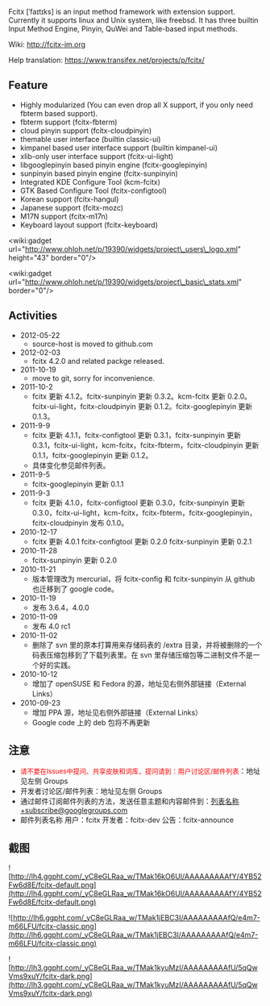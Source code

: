 Fcitx  [ˈfaɪtɪks] is an input method framework with extension support. Currently it supports linux and Unix system, like freebsd. It has three builtin Input Method Engine, Pinyin, QuWei and Table-based input methods.

Wiki: http://fcitx-im.org

Help translation: https://www.transifex.net/projects/p/fcitx/

## Feature ##
  * Highly modularized (You can even drop all X support, if you only need fbterm based support).
  * fbterm support (fcitx-fbterm)
  * cloud pinyin support (fcitx-cloudpinyin)
  * themable user interface (builtin classic-ui)
  * kimpanel based user interface support (builtin kimpanel-ui)
  * xlib-only user interface support (fcitx-ui-light)
  * libgooglepinyin based pinyin engine (fcitx-googlepinyin)
  * sunpinyin based pinyin engine (fcitx-sunpinyin)
  * Integrated KDE Configure Tool (kcm-fcitx)
  * GTK Based Configure Tool (fcitx-configtool)
  * Korean support (fcitx-hangul)
  * Japanese support (fcitx-mozc)
  * M17N support (fcitx-m17n)
  * Keyboard layout support (fcitx-keyboard)


&lt;wiki:gadget url="http://www.ohloh.net/p/19390/widgets/project\_users\_logo.xml" height="43" border="0"/&gt;

&lt;wiki:gadget url="http://www.ohloh.net/p/19390/widgets/project\_basic\_stats.xml" border="0"/&gt;

## Activities ##
  * 2012-05-22
    * source-host is moved to github.com
  * 2012-02-03
    * fcitx 4.2.0 and related packge released.
  * 2011-10-19
    * move to git, sorry for inconvenience.
  * 2011-10-2
    * fcitx 更新 4.1.2。fcitx-sunpinyin 更新 0.3.2。kcm-fcitx 更新 0.2.0。fcitx-ui-light，fcitx-cloudpinyin 更新 0.1.2。fcitx-googlepinyin 更新 0.1.3。
  * 2011-9-9
    * fcitx 更新 4.1.1，fcitx-configtool 更新 0.3.1，fcitx-sunpinyin 更新 0.3.1，fcitx-ui-light，kcm-fcitx，fcitx-fbterm，fcitx-cloudpinyin 更新 0.1.1，fcitx-googlepinyin 更新 0.1.2。
    * 具体变化参见邮件列表。
  * 2011-9-5
    * fcitx-googlepinyin 更新 0.1.1
  * 2011-9-3
    * fcitx 更新 4.1.0，fcitx-configtool 更新 0.3.0，fcitx-sunpinyin 更新 0.3.0，fcitx-ui-light，kcm-fcitx，fcitx-fbterm，fcitx-googlepinyin，fcitx-cloudpinyin 发布 0.1.0。
  * 2010-12-17
    * fcitx 更新 4.0.1 fcitx-configtool 更新 0.2.0 fcitx-sunpinyin 更新 0.2.1
  * 2010-11-28
    * fcitx-sunpinyin 更新 0.2.0
  * 2010-11-21
    * 版本管理改为 mercurial，将 fcitx-config 和 fcitx-sunpinyin 从 github 也迁移到了 google code。
  * 2010-11-19
    * 发布 3.6.4，4.0.0
  * 2010-11-09
    * 发布 4.0 rc1
  * 2010-11-02
    * 删除了 svn 里的原本打算用来存储码表的 /extra 目录，并将被删除的一个码表压缩包移到了下载列表里。在 svn 里存储压缩包等二进制文件不是一个好的实践。
  * 2010-10-12
    * 增加了 openSUSE 和 Fedora 的源，地址见右侧外部链接（External Links）
  * 2010-09-23
    * 增加 PPA 源，地址见右侧外部链接（External Links）
    * Google code 上的 deb 包将不再更新

## 注意 ##
  * <font color='red' size='2'>请不要在Issues中提问、共享皮肤和词库，提问请到：用户讨论区/邮件列表</font>：地址见左侧 Groups
  * 开发者讨论区/邮件列表：地址见左侧 Groups
  * 通过邮件订阅邮件列表的方法，发送任意主题和内容邮件到：列表名称+subscribe@googlegroups.com
  * 邮件列表名称 用户：fcitx 开发者：fcitx-dev 公告：fcitx-announce

## 截图 ##
![http://lh4.ggpht.com/_yC8eGLRaa_w/TMak16kO6UI/AAAAAAAAAfY/4YB52Fw6d8E/fcitx-default.png](http://lh4.ggpht.com/_yC8eGLRaa_w/TMak16kO6UI/AAAAAAAAAfY/4YB52Fw6d8E/fcitx-default.png)

![http://lh6.ggpht.com/_yC8eGLRaa_w/TMak1jEBC3I/AAAAAAAAAfQ/e4m7-m66LFU/fcitx-classic.png](http://lh6.ggpht.com/_yC8eGLRaa_w/TMak1jEBC3I/AAAAAAAAAfQ/e4m7-m66LFU/fcitx-classic.png)

![http://lh3.ggpht.com/_yC8eGLRaa_w/TMak1kyuMzI/AAAAAAAAAfU/5qQwVms9xuY/fcitx-dark.png](http://lh3.ggpht.com/_yC8eGLRaa_w/TMak1kyuMzI/AAAAAAAAAfU/5qQwVms9xuY/fcitx-dark.png)